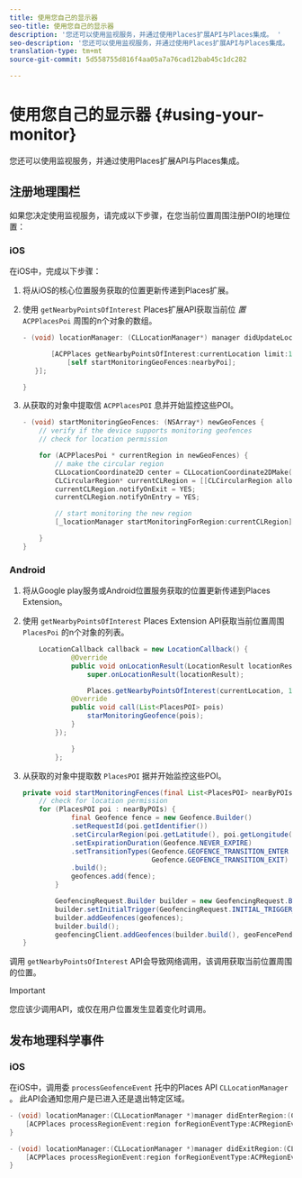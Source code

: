 ```yaml
---
title: 使用您自己的显示器
seo-title: 使用您自己的显示器
description: '您还可以使用监视服务，并通过使用Places扩展API与Places集成。 '
seo-description: '您还可以使用监视服务，并通过使用Places扩展API与Places集成。 '
translation-type: tm+mt
source-git-commit: 5d558755d816f4aa05a7a76cad12bab45c1dc282

---
```



# 使用您自己的显示器 {#using-your-monitor}

您还可以使用监视服务，并通过使用Places扩展API与Places集成。

## 注册地理围栏

如果您决定使用监视服务，请完成以下步骤，在您当前位置周围注册POI的地理位置：

### iOS

在iOS中，完成以下步骤：

1. 将从iOS的核心位置服务获取的位置更新传递到Places扩展。

2. 使用 `getNearbyPointsOfInterest` Places扩展API获取当前位 *置*`ACPPlacesPoi` 周围的n个对象的数组。

   ```objective-c
   - (void) locationManager: (CLLocationManager*) manager didUpdateLocations: (NSArray<CLLocation*>*) locations {
   
          [ACPPlaces getNearbyPointsOfInterest:currentLocation limit:10 callback: ^ (NSArray<ACPPlacesPoi*>* _Nullable nearbyPoi) {
              [self startMonitoringGeoFences:nearbyPoi];
      }];
   
   }
   ```

3. 从获取的对象中提取信 `ACPPlacesPOI` 息并开始监控这些POI。

   ```objective-c
   - (void) startMonitoringGeoFences: (NSArray*) newGeoFences {
       // verify if the device supports monitoring geofences
       // check for location permission
   
       for (ACPPlacesPoi * currentRegion in newGeoFences) {
           // make the circular region
           CLLocationCoordinate2D center = CLLocationCoordinate2DMake(currentRegion.latitude, currentRegion.longitude);
           CLCircularRegion* currentCLRegion = [[CLCircularRegion alloc] initWithCenter:center                                                                                                                              radius:currentRegion.radius                                                                                                                    identifier:currentRegion.identifier];
           currentCLRegion.notifyOnExit = YES;
           currentCLRegion.notifyOnEntry = YES;
   
           // start monitoring the new region
           [_locationManager startMonitoringForRegion:currentCLRegion];
   
       }
   }
   ```

### Android

1. 将从Google play服务或Android位置服务获取的位置更新传递到Places Extension。

2. 使用 `getNearbyPointsOfInterest` Places Extension API获取当前位置周围 `PlacesPoi` 的n个对象的列表。

   ```java
       LocationCallback callback = new LocationCallback() {
               @Override
               public void onLocationResult(LocationResult locationResult) {
                   super.onLocationResult(locationResult);
   
                   Places.getNearbyPointsOfInterest(currentLocation, 10, new            AdobeCallback<List<PlacesPOI>>() {
               @Override
               public void call(List<PlacesPOI> pois)
                   starMonitoringGeofence(pois);
               }
           });
   
               }
           };
   ```

3. 从获取的对象中提取数 `PlacesPOI` 据并开始监控这些POI。

   ```java
   private void startMonitoringFences(final List<PlacesPOI> nearByPOIs) {
       // check for location permission
       for (PlacesPOI poi : nearByPOIs) {
               final Geofence fence = new Geofence.Builder()
               .setRequestId(poi.getIdentifier())
               .setCircularRegion(poi.getLatitude(), poi.getLongitude(), poi.getRadius())
               .setExpirationDuration(Geofence.NEVER_EXPIRE)
               .setTransitionTypes(Geofence.GEOFENCE_TRANSITION_ENTER |
                                   Geofence.GEOFENCE_TRANSITION_EXIT)
               .build();
               geofences.add(fence);
           }
   
           GeofencingRequest.Builder builder = new GeofencingRequest.Builder();
           builder.setInitialTrigger(GeofencingRequest.INITIAL_TRIGGER_ENTER);
           builder.addGeofences(geofences);
           builder.build();
           geofencingClient.addGeofences(builder.build(), geoFencePendingIntent)
   }
   ```


调用 `getNearbyPointsOfInterest` API会导致网络调用，该调用获取当前位置周围的位置。

>[!IMPORTANT]
>
>您应该少调用API，或仅在用户位置发生显着变化时调用。

## 发布地理科学事件

### iOS

在iOS中，调用委 `processGeofenceEvent` 托中的Places API `CLLocationManager` 。 此API会通知您用户是已进入还是退出特定区域。

```objective-c
- (void) locationManager:(CLLocationManager *)manager didEnterRegion:(CLRegion *)region {
    [ACPPlaces processRegionEvent:region forRegionEventType:ACPRegionEventTypeEntry];
}

- (void) locationManager:(CLLocationManager *)manager didExitRegion:(CLRegion *)region {
    [ACPPlaces processRegionEvent:region forRegionEventType:ACPRegionEventTypeExit];
}
```
